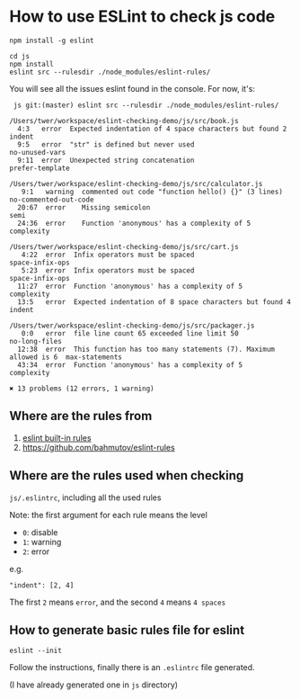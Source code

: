 How to use ESLint to check js code
==================================

```
npm install -g eslint

cd js
npm install
eslint src --rulesdir ./node_modules/eslint-rules/
```

You will see all the issues eslint found in the console. For now, it's:

```
 js git:(master) eslint src --rulesdir ./node_modules/eslint-rules/

/Users/twer/workspace/eslint-checking-demo/js/src/book.js
  4:3   error  Expected indentation of 4 space characters but found 2  indent
  9:5   error  "str" is defined but never used                         no-unused-vars
  9:11  error  Unexpected string concatenation                         prefer-template

/Users/twer/workspace/eslint-checking-demo/js/src/calculator.js
   9:1   warning  commented out code "function hello() {}" (3 lines)  no-commented-out-code
  20:67  error    Missing semicolon                                   semi
  24:36  error    Function 'anonymous' has a complexity of 5          complexity

/Users/twer/workspace/eslint-checking-demo/js/src/cart.js
   4:22  error  Infix operators must be spaced                          space-infix-ops
   5:23  error  Infix operators must be spaced                          space-infix-ops
  11:27  error  Function 'anonymous' has a complexity of 5              complexity
  13:5   error  Expected indentation of 8 space characters but found 4  indent

/Users/twer/workspace/eslint-checking-demo/js/src/packager.js
   0:0   error  file line count 65 exceeded line limit 50                        no-long-files
  12:38  error  This function has too many statements (7). Maximum allowed is 6  max-statements
  43:34  error  Function 'anonymous' has a complexity of 5                       complexity

✖ 13 problems (12 errors, 1 warning)
```

Where are the rules from
------------------------

1. [eslint built-in rules](https://github.com/eslint/eslint/blob/master/conf/eslint.json)
2. https://github.com/bahmutov/eslint-rules

Where are the rules used when checking
--------------------------------------

`js/.eslintrc`, including all the used rules

Note: the first argument for each rule means the level

- `0`: disable
- `1`: warning
- `2`: error

e.g.

```
"indent": [2, 4]
```

The first `2` means `error`, and the second `4` means `4 spaces`

How to generate basic rules file for eslint
-------------------------------------------

`eslint --init`

Follow the instructions, finally there is an `.eslintrc` file generated.

(I have already generated one in `js` directory)
